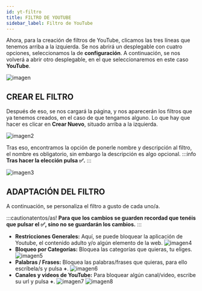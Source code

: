 ```yaml
---
id: yt-filtro
title: FILTRO DE YOUTUBE
sidebar_label: Filtro de YouTube
---
```


Ahora, para la creación de filtros de YouTube, clicamos las tres líneas que tenemos arriba a la izquierda. Se nos abrirá un desplegable con cuatro opciones, seleccionamos la de **configuración**. A continuación, se nos volverá a abrir otro desplegable, en el que seleccionaremos en este caso **YouTube**.

![imagen](https://i.ibb.co/4YbrkMZ/youtubeee.png 'Logo Title Text 1')

## CREAR EL FILTRO

Después de eso, se nos cargará la página, y nos aparecerán los filtros que ya tenemos creados, en el caso de que tengamos alguno. Lo que hay que hacer es clicar en **Crear Nuevo**, situado arriba a la izquierda.

![imagen2](https://i.ibb.co/P5mXhss/yt.png 'Logo Title Text 2')

Tras eso, encontramos la opción de ponerle nombre y descripción al filtro, el nombre es obligatorio, sin embargo la descripción es algo opcional.
:::info
**Tras hacer la elección pulsa ✅.**
:::

![imagen3](https://i.ibb.co/sH03vbB/youtub.png 'Logo Title Text 3')

## ADAPTACIÓN DEL FILTRO

A continuación, se personaliza el filtro a gusto de cada uno/a.

:::cautionatentos/as!
**Para que los cambios se guarden recordad que tenéis que pulsar el ✅, sino no se guardarán los cambios.**
:::
* **Restricciones Generales:** Aquí, se puede bloquear la aplicación de Youtube, el contenido adulto y/o algún elemento de la web.
![imagen4](https://i.ibb.co/bg7qGCv/youu-tube.png 'Logo Title Text 4')
* **Bloqueo por Categorías:** Bloquea las categorías que quieras, tu eliges.
![imagen5](https://i.ibb.co/gd5zQz8/filtro-yt.png 'Logo Title Text 5')
* **Palabras / Frases:** Bloquea las palabras/frases que quieras, para ello escríbela/s y pulsa **+**.
![imagen6](https://i.ibb.co/stxmDD3/filtro-youtube.png 'Logo Title Text 6')
* **Canales y videos de YouTube:** Para bloquear algún canal/video, escribe su url y pulsa **+**.
![imagen7](https://i.ibb.co/yghqnCj/filtro-youutube.png 'Logo Title Text 7')
![imagen8](https://i.ibb.co/FXjQFpm/youtube-filtroo.png 'Logo Title Text 8')

